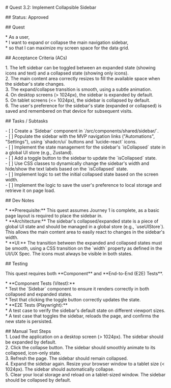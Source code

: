 \# Quest 3.2: Implement Collapsible Sidebar

\#\# Status: Approved

\#\# Quest

\* As a user,  
\* I want to expand or collapse the main navigation sidebar,  
\* so that I can maximize my screen space for the data grid.

\#\# Acceptance Criteria (ACs)

1\.  The left sidebar can be toggled between an expanded state (showing icons and text) and a collapsed state (showing only icons).  
2\.  The main content area correctly resizes to fill the available space when the sidebar's state changes.  
3\.  The expand/collapse transition is smooth, using a subtle animation.  
4\.  On desktop screens (\> 1024px), the sidebar is expanded by default.  
5\.  On tablet screens (\<= 1024px), the sidebar is collapsed by default.  
6\.  The user's preference for the sidebar's state (expanded or collapsed) is saved and remembered on that device for subsequent visits.

\#\# Tasks / Subtasks

\- \[ \] Create a \`Sidebar\` component in \`/src/components/shared/sidebar/\`.  
\- \[ \] Populate the sidebar with the MVP navigation links ("Automations", "Settings"), using \`shadcn/ui\` buttons and \`lucide-react\` icons.  
\- \[ \] Implement the state management for the sidebar's \`isCollapsed\` state in a global UI store (e.g., Zustand).  
\- \[ \] Add a toggle button to the sidebar to update the \`isCollapsed\` state.  
\- \[ \] Use CSS classes to dynamically change the sidebar's width and hide/show the text labels based on the \`isCollapsed\` state.  
\- \[ \] Implement logic to set the initial collapsed state based on the screen width.  
\- \[ \] Implement the logic to save the user's preference to local storage and retrieve it on page load.

\#\# Dev Notes

\* \*\*Prerequisite:\*\* This quest assumes Journey 1 is complete, as a basic page layout is required to place the sidebar in.  
\* \*\*Architecture:\*\* The sidebar's collapsed/expanded state is a piece of global UI state and should be managed in a global store (e.g., \`useUIStore\`). This allows the main content area to easily react to changes in the sidebar's width.  
\* \*\*UI:\*\* The transition between the expanded and collapsed states must be smooth, using a CSS transition on the \`width\` property as defined in the UI/UX Spec. The icons must always be visible in both states.

\#\# Testing

This quest requires both \*\*Component\*\* and \*\*End-to-End (E2E) Tests\*\*.

\* \*\*Component Tests (Vitest):\*\*  
    \* Test the \`Sidebar\` component to ensure it renders correctly in both collapsed and expanded states.  
    \* Test that clicking the toggle button correctly updates the state.  
\* \*\*E2E Tests (Playwright):\*\*  
    \* A test case to verify the sidebar's default state on different viewport sizes.  
    \* A test case that toggles the sidebar, reloads the page, and confirms the new state is persisted.

\#\# Manual Test Steps  
1\.  Load the application on a desktop screen (\> 1024px). The sidebar should be expanded by default.  
2\.  Click the collapse button. The sidebar should smoothly animate to its collapsed, icon-only state.  
3\.  Refresh the page. The sidebar should remain collapsed.  
4\.  Expand the sidebar again. Resize your browser window to a tablet size (\< 1024px). The sidebar should automatically collapse.  
5\.  Clear your local storage and reload on a tablet-sized window. The sidebar should be collapsed by default.  
